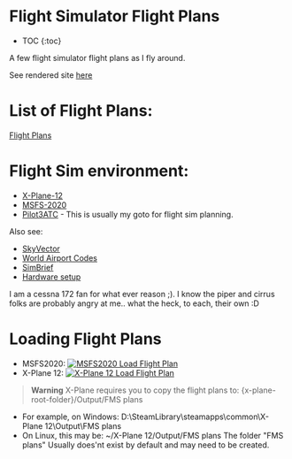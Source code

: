 # Flight Simulator  Flight Plans

* TOC
{:toc}

A few flight simulator flight plans as I fly around.

See rendered site [here](https://nmenon.github.io/flightplan/)

# List of Flight Plans:

[Flight Plans](plans/README.md)

# Flight Sim environment:

* [X-Plane-12](https://www.x-plane.com/)
* [MSFS-2020](https://www.flightsimulator.com/)
* [Pilot3ATC](https://pilot2atc.com/) - This is usually my goto for flight sim planning.

Also see:

* [SkyVector](https://skyvector.com/)
* [World Airport Codes](https://www.world-airport-codes.com/)
* [SimBrief](https://www.simbrief.com/home/)
* [Hardware setup](hardware.md)

I am a cessna 172 fan for what ever reason ;). I know the piper and cirrus
folks are probably angry at me.. what the heck, to each, their own :D

# Loading Flight Plans

* MSFS2020: [![MSFS2020 Load Flight Plan](https://img.youtube.com/vi/fEVH1lceVLg/3.jpg)](https://www.youtube.com/watch?v=fEVH1lceVLg "MSFS2020 Load Flight Plan")
* X-Plane 12: [![X-Plane 12 Load Flight Plan](https://img.youtube.com/vi/-flE0DRr5c4/3.jpg)](https://www.youtube.com/watch?v=-flE0DRr5c4 "X-Plane 12 Load Flight Plan")

> **Warning**
X-Plane requires you to copy the flight plans to:
{x-plane-root-folder}/Output/FMS plans
* For example, on Windows:
D:\SteamLibrary\steamapps\common\X-Plane 12\Output\FMS plans
* On Linux, this may be:
~/X-Plane 12/Output/FMS plans
The folder "FMS plans" Usually does'nt exist by default and may need to be
created.


